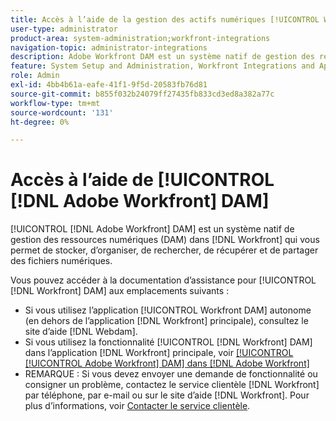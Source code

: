 ```yaml
---
title: Accès à l’aide de la gestion des actifs numériques [!UICONTROL Workfront]
user-type: administrator
product-area: system-administration;workfront-integrations
navigation-topic: administrator-integrations
description: Adobe Workfront DAM est un système natif de gestion des ressources numériques (DAM) de Workfront qui vous permet de stocker, d’organiser, de rechercher, de récupérer et de partager des fichiers numériques.
feature: System Setup and Administration, Workfront Integrations and Apps
role: Admin
exl-id: 4bb4b61a-eafe-41f1-9f5d-20583fb76d81
source-git-commit: b855f032b24079ff27435fb833cd3ed8a382a77c
workflow-type: tm+mt
source-wordcount: '131'
ht-degree: 0%

---
```


# Accès à l’aide de [!UICONTROL [!DNL Adobe Workfront] DAM]

[!UICONTROL [!DNL Adobe Workfront] DAM] est un système natif de gestion des ressources numériques (DAM) dans [!DNL Workfront] qui vous permet de stocker, d’organiser, de rechercher, de récupérer et de partager des fichiers numériques.

Vous pouvez accéder à la documentation d’assistance pour [!UICONTROL [!DNL Workfront] DAM] aux emplacements suivants :

* Si vous utilisez l’application [!UICONTROL Workfront DAM] autonome (en dehors de l’application [!DNL Workfront] principale), consultez le site d’aide [!DNL Webdam].
* Si vous utilisez la fonctionnalité [!UICONTROL [!DNL Workfront] DAM] dans l’application [!DNL Workfront] principale, voir [[!UICONTROL [!UICONTROL Adobe Workfront] DAM] dans  [!DNL Adobe Workfront]](../../documents/workfront-dam-within-workfront/workfront-dam-in-workfrontt.md)
* REMARQUE : Si vous devez envoyer une demande de fonctionnalité ou consigner un problème, contactez le service clientèle [!DNL Workfront] par téléphone, par e-mail ou sur le site d’aide [!DNL Workfront]. Pour plus d’informations, voir [Contacter le service clientèle](../../workfront-basics/tips-tricks-and-troubleshooting/contact-customer-support.md).
